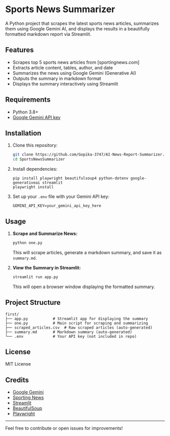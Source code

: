 # Sports News Summarizer

A Python project that scrapes the latest sports news articles, summarizes them using Google Gemini AI, and displays the results in a beautifully formatted markdown report via Streamlit.

## Features
- Scrapes top 5 sports news articles from [sportingnews.com]
- Extracts article content, tables, author, and date
- Summarizes the news using Google Gemini (Generative AI)
- Outputs the summary in markdown format
- Displays the summary interactively using Streamlit

## Requirements
- Python 3.8+
- [Google Gemini API key](https://aistudio.google.com/app/apikey)

## Installation
1. Clone this repository:
   ```sh
   git clone https://github.com/Gopika-3747/AI-News-Report-Summarizer.git
   cd SportsNewsSummarizer
   ```
2. Install dependencies:

   ```
   pip install playwright beautifulsoup4 python-dotenv google-generativeai streamlit
   playwright install
   ```
3. Set up your `.env` file with your Gemini API key:
   ```env
   GEMINI_API_KEY=your_gemini_api_key_here
   ```

## Usage
1. **Scrape and Summarize News:**
   ```sh
   python one.py
   ```
   This will scrape articles, generate a markdown summary, and save it as `summary.md`.

2. **View the Summary in Streamlit:**
   ```sh
   streamlit run app.py
   ```
   This will open a browser window displaying the formatted summary.

## Project Structure
```
first/
├── app.py           # Streamlit app for displaying the summary
├── one.py           # Main script for scraping and summarizing
├── scraped_articles.csv  # Raw scraped articles (auto-generated)
├── summary.md       # Markdown summary (auto-generated)
└── .env             # Your API key (not included in repo)
```

## License
MIT License

## Credits
- [Google Gemini](https://aistudio.google.com/)
- [Sporting News](https://www.sportingnews.com/in/news)
- [Streamlit](https://streamlit.io/)
- [BeautifulSoup](https://www.crummy.com/software/BeautifulSoup/)
- [Playwright](https://playwright.dev/python/)

---

Feel free to contribute or open issues for improvements!
